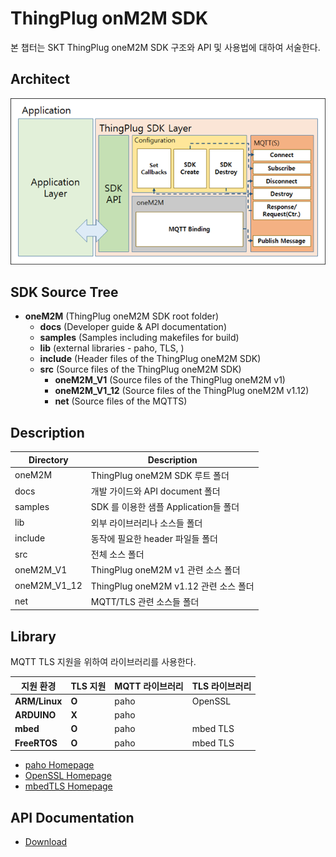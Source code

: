 ThingPlug onM2M SDK
===
본 챕터는 SKT ThingPlug oneM2M SDK 구조와 API 및 사용법에 대하여 서술한다.

Architect
---
![](images/sdk_architect.png)

SDK Source Tree
---
+ __oneM2M__ (ThingPlug oneM2M SDK root folder)
	+ __docs__ (Developer guide & API documentation)
	+ __samples__ (Samples including makefiles for build)
	+ __lib__ (external libraries - paho, TLS, )
	+ __include__ (Header files of the ThingPlug oneM2M SDK)
	+ __src__ (Source files of the ThingPlug oneM2M SDK)
		+ __oneM2M_V1__ (Source files of the ThingPlug oneM2M v1)
		+ __oneM2M_V1_12__ (Source files of the ThingPlug oneM2M v1.12)
		+ __net__ (Source files of the MQTTS)
			
Description
---
Directory | Description
------------ | -------------
oneM2M | ThingPlug oneM2M SDK 루트 폴더
docs | 개발 가이드와 API document 폴더
samples |	SDK 를 이용한 샘플 Application들 폴더
lib | 외부 라이브러리나 소스들 폴더
include | 동작에 필요한 header 파일들 폴더
src | 전체 소스 폴더
oneM2M_V1 | ThingPlug oneM2M v1 관련 소스 폴더
oneM2M_V1_12 | ThingPlug oneM2M v1.12 관련 소스 폴더
net | MQTT/TLS 관련 소스들 폴더

Library
---
MQTT TLS 지원을 위하여 라이브러리를 사용한다.

지원 환경 | TLS 지원 | MQTT 라이브러리 | TLS 라이브러리
------------ | ------------- | ------------- | -------------
__ARM/Linux__ | __O__ | paho | OpenSSL
__ARDUINO__ | __X__ | paho |
__mbed__ |	__O__ | paho | mbed TLS
__FreeRTOS__ |	__O__ | paho | mbed TLS

* [paho Homepage](https://eclipse.org/paho/)
* [OpenSSL Homepage](https://www.openssl.org/)
* [mbedTLS Homepage](https://tls.mbed.org/)


API Documentation
---
* [Download](https://github.com/sobhamo/hello-world/raw/master/SDK/docs/ThingPlug_oneM2M_SDK_API-20161025.docx)

